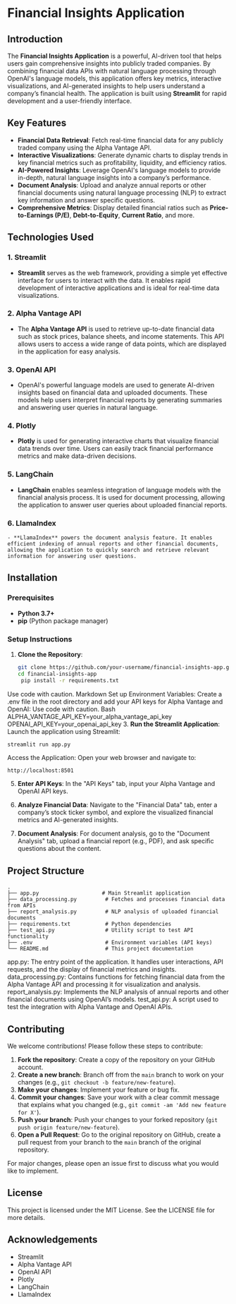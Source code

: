 # Financial Insights Application

## Introduction

The **Financial Insights Application** is a powerful, AI-driven tool that helps users gain comprehensive insights into publicly traded companies. By combining financial data APIs with natural language processing through OpenAI's language models, this application offers key metrics, interactive visualizations, and AI-generated insights to help users understand a company’s financial health. The application is built using **Streamlit** for rapid development and a user-friendly interface.

## Key Features

- **Financial Data Retrieval**: Fetch real-time financial data for any publicly traded company using the Alpha Vantage API.
- **Interactive Visualizations**: Generate dynamic charts to display trends in key financial metrics such as profitability, liquidity, and efficiency ratios.
- **AI-Powered Insights**: Leverage OpenAI's language models to provide in-depth, natural language insights into a company’s performance.
- **Document Analysis**: Upload and analyze annual reports or other financial documents using natural language processing (NLP) to extract key information and answer specific questions.
- **Comprehensive Metrics**: Display detailed financial ratios such as **Price-to-Earnings (P/E)**, **Debt-to-Equity**, **Current Ratio**, and more.

## Technologies Used

### 1. **Streamlit**
   - **Streamlit** serves as the web framework, providing a simple yet effective interface for users to interact with the data. It enables rapid development of interactive applications and is ideal for real-time data visualizations.

### 2. **Alpha Vantage API**
   - The **Alpha Vantage API** is used to retrieve up-to-date financial data such as stock prices, balance sheets, and income statements. This API allows users to access a wide range of data points, which are displayed in the application for easy analysis.

### 3. **OpenAI API**
   - OpenAI's powerful language models are used to generate AI-driven insights based on financial data and uploaded documents. These models help users interpret financial reports by generating summaries and answering user queries in natural language.

### 4. **Plotly**
   - **Plotly** is used for generating interactive charts that visualize financial data trends over time. Users can easily track financial performance metrics and make data-driven decisions.

### 5. **LangChain**
   - **LangChain** enables seamless integration of language models with the financial analysis process. It is used for document processing, allowing the application to answer user queries about uploaded financial reports.

### 6. **LlamaIndex**
    - **LlamaIndex** powers the document analysis feature. It enables efficient indexing of annual reports and other financial documents, allowing the application to quickly search and retrieve relevant information for answering user questions.

## Installation

### Prerequisites

- **Python 3.7+**
- **pip** (Python package manager)

### Setup Instructions

1. **Clone the Repository**:
   ```bash
   git clone https://github.com/your-username/financial-insights-app.git
   cd financial-insights-app
    pip install -r requirements.txt
Use code with caution.
Markdown
Set up Environment Variables: Create a .env file in the root directory and add your API keys for Alpha Vantage and OpenAI:
Use code with caution.
Bash
ALPHA_VANTAGE_API_KEY=your_alpha_vantage_api_key
OPENAI_API_KEY=your_openai_api_key
3. **Run the Streamlit Application**: Launch the application using Streamlit:
```bash
streamlit run app.py
```
Access the Application: Open your web browser and navigate to:
```
http://localhost:8501
```
5. **Enter API Keys**: In the "API Keys" tab, input your Alpha Vantage and OpenAI API keys.

6. **Analyze Financial Data**: Navigate to the "Financial Data" tab, enter a company’s stock ticker symbol, and explore the visualized financial metrics and AI-generated insights.

7. **Document Analysis**: For document analysis, go to the "Document Analysis" tab, upload a financial report (e.g., PDF), and ask specific questions about the content.

## Project Structure
```
.
├── app.py                    # Main Streamlit application
├── data_processing.py         # Fetches and processes financial data from APIs
├── report_analysis.py         # NLP analysis of uploaded financial documents
├── requirements.txt           # Python dependencies
├── test_api.py                # Utility script to test API functionality
├── .env                       # Environment variables (API keys)
└── README.md                  # This project documentation

```
app.py: The entry point of the application. It handles user interactions, API requests, and the display of financial metrics and insights.
data_processing.py: Contains functions for fetching financial data from the Alpha Vantage API and processing it for visualization and analysis.
report_analysis.py: Implements the NLP analysis of annual reports and other financial documents using OpenAI’s models.
test_api.py: A script used to test the integration with Alpha Vantage and OpenAI APIs.

## Contributing
We welcome contributions! Please follow these steps to contribute:

1. **Fork the repository**: Create a copy of the repository on your GitHub account.
2. **Create a new branch**:  Branch off from the `main` branch to work on your changes (e.g., `git checkout -b feature/new-feature`).
3. **Make your changes**: Implement your feature or bug fix.
4. **Commit your changes**:  Save your work with a clear commit message that explains what you changed (e.g., `git commit -am 'Add new feature for X'`).
5. **Push your branch**:  Push your changes to your forked repository (`git push origin feature/new-feature`).
6. **Open a Pull Request**:  Go to the original repository on GitHub, create a pull request from your branch to the `main` branch of the original repository.  

For major changes, please open an issue first to discuss what you would like to implement.

## License
This project is licensed under the MIT License. See the LICENSE file for more details.

## Acknowledgements
- Streamlit
- Alpha Vantage API
- OpenAI API
- Plotly
- LangChain
- LlamaIndex
